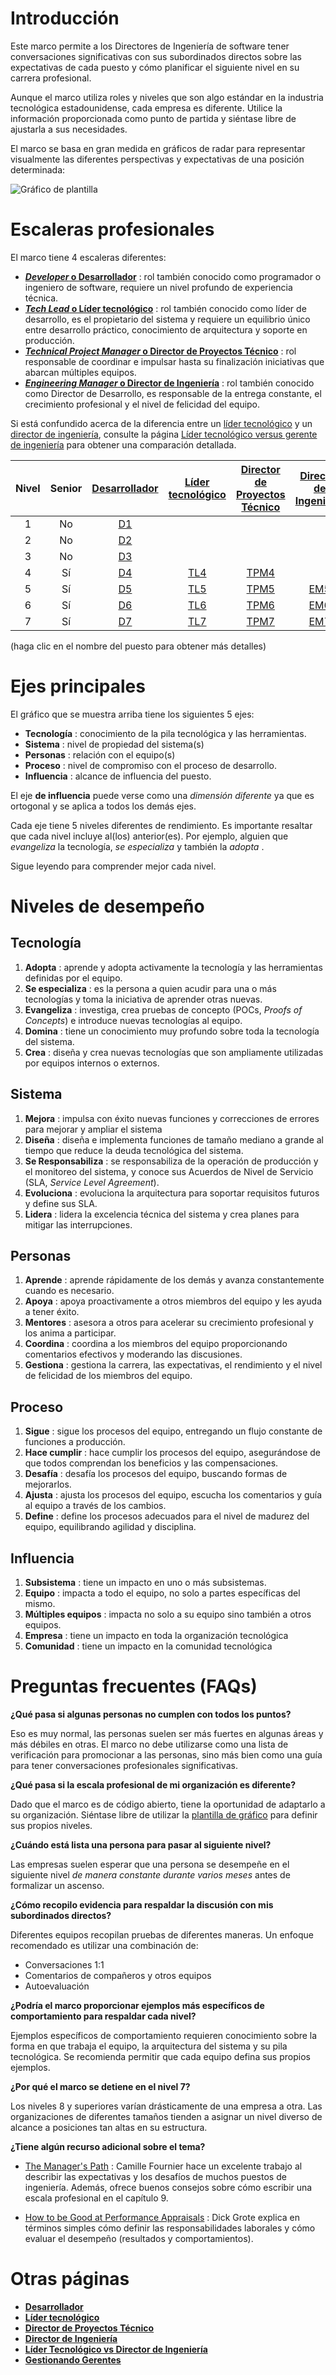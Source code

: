 # Introducción

Este marco permite a los Directores de Ingeniería de software tener conversaciones significativas con sus subordinados directos sobre las expectativas de cada puesto y cómo planificar el siguiente nivel en su carrera profesional.

Aunque el marco utiliza roles y niveles que son algo estándar en la industria tecnológica estadounidense, cada empresa es diferente. Utilice la información proporcionada como punto de partida y siéntase libre de ajustarla a sus necesidades.

El marco se basa en gran medida en gráficos de radar para representar visualmente las diferentes perspectivas y expectativas de una posición determinada:

<picture>
  <source media="(prefers-color-scheme: dark)" srcset="../charts/template-dark.png">
  <source media="(prefers-color-scheme: light)" srcset="../charts/template.png">
  <img alt="Gráfico de plantilla" src="../charts/template.png">
</picture>

# Escaleras profesionales

El marco tiene 4 escaleras diferentes:

- [**<em>Developer</em> o Desarrollador**](Developer.md) : rol también conocido como programador o ingeniero de software, requiere un nivel profundo de experiencia técnica.
- [**<em>Tech Lead</em> o Líder tecnológico**](TechLead.md) : rol también conocido como líder de desarrollo, es el propietario del sistema y requiere un equilibrio único entre desarrollo práctico, conocimiento de arquitectura y soporte en producción.
- [**<em>Technical Project Manager</em> o Director de Proyectos Técnico**](TechnicalProgramManager.md) : rol responsable de coordinar e impulsar hasta su finalización iniciativas que abarcan múltiples equipos.
- [**<em>Engineering Manager</em> o Director de Ingeniería**](EngineeringManager.md) : rol también conocido como Director de Desarrollo, es responsable de la entrega constante, el crecimiento profesional y el nivel de felicidad del equipo.

Si está confundido acerca de la diferencia entre un [líder tecnológico](TechLead.md) y un [director de ingeniería](EngineeringManager.md), consulte la página [Líder tecnológico versus gerente de ingeniería](TechLead-EngineeringManager.md) para obtener una comparación detallada.

Nivel | Senior | [Desarrollador](Developer.md) | [Líder tecnológico](TechLead.md) | [Director de Proyectos Técnico](TechnicalProgramManager.md) | [Director de Ingeniería](EngineeringManager.md)
:-: | :-: | :-: | :-: | :-: | :-:
1 | No | [D1](Developer.md#d1---developer-1) |  |  |
2 | No | [D2](Developer.md#d2---developer-2) |  |  |
3 | No | [D3](Developer.md#d3---developer-3) |  |  |
4 | Sí | [D4](Developer.md#d4---developer-4) | [TL4](TechLead.md#tl4---tech-lead-4) | [TPM4](TechnicalProgramManager.md#tpm4---technical-program-manager-4) |
5 | Sí | [D5](Developer.md#d5---developer-5) | [TL5](TechLead.md#tl5---tech-lead-5) | [TPM5](TechnicalProgramManager.md#tpm5---technical-program-manager-5) | [EM5](EngineeringManager.md#em5---engineering-manager-5)
6 | Sí | [D6](Developer.md#d6---developer-6) | [TL6](TechLead.md#tl6---tech-lead-6) | [TPM6](TechnicalProgramManager.md#tpm6---technical-program-manager-6) | [EM6](EngineeringManager.md#em6---engineering-manager-6)
7 | Sí | [D7](Developer.md#d7---developer-7) | [TL7](TechLead.md#tl7---tech-lead-7) | [TPM7](TechnicalProgramManager.md#tpm7---technical-program-manager-7) | [EM7](EngineeringManager.md#em7---engineering-manager-7)

(haga clic en el nombre del puesto para obtener más detalles)

# Ejes principales

El gráfico que se muestra arriba tiene los siguientes 5 ejes:

- **Tecnología** : conocimiento de la pila tecnológica y las herramientas.
- **Sistema** : nivel de propiedad del sistema(s)
- **Personas** : relación con el equipo(s)
- **Proceso** : nivel de compromiso con el proceso de desarrollo.
- **Influencia** : alcance de influencia del puesto.

El eje **de influencia** puede verse como una *dimensión diferente* ya que es ortogonal y se aplica a todos los demás ejes.

Cada eje tiene 5 niveles diferentes de rendimiento. Es importante resaltar que cada nivel incluye al(los) anterior(es). Por ejemplo, alguien que *evangeliza* la tecnología, *se especializa* y también la *adopta* .

Sigue leyendo para comprender mejor cada nivel.

# Niveles de desempeño

## Tecnología

1. **Adopta** : aprende y adopta activamente la tecnología y las herramientas definidas por el equipo.
2. **Se especializa** : es la persona a quien acudir para una o más tecnologías y toma la iniciativa de aprender otras nuevas.
3. **Evangeliza** : investiga, crea pruebas de concepto (POCs, <em>Proofs of Concepts</em>) e introduce nuevas tecnologías al equipo.
4. **Domina** : tiene un conocimiento muy profundo sobre toda la tecnología del sistema.
5. **Crea** : diseña y crea nuevas tecnologías que son ampliamente utilizadas por equipos internos o externos.

## Sistema

1. **Mejora** : impulsa con éxito nuevas funciones y correcciones de errores para mejorar y ampliar el sistema
2. **Diseña** : diseña e implementa funciones de tamaño mediano a grande al tiempo que reduce la deuda tecnológica del sistema.
3. **Se Responsabiliza** : se responsabiliza de la operación de producción y el monitoreo del sistema, y conoce sus Acuerdos de Nivel de Servicio (SLA, <em>Service Level Agreement</em>).
4. **Evoluciona** : evoluciona la arquitectura para soportar requisitos futuros y define sus SLA.
5. **Lidera** : lidera la excelencia técnica del sistema y crea planes para mitigar las interrupciones.

## Personas

1. **Aprende** : aprende rápidamente de los demás y avanza constantemente cuando es necesario.
2. **Apoya** : apoya proactivamente a otros miembros del equipo y les ayuda a tener éxito.
3. **Mentores** : asesora a otros para acelerar su crecimiento profesional y los anima a participar.
4. **Coordina** : coordina a los miembros del equipo proporcionando comentarios efectivos y moderando las discusiones.
5. **Gestiona** : gestiona la carrera, las expectativas, el rendimiento y el nivel de felicidad de los miembros del equipo.

## Proceso

1. **Sigue** : sigue los procesos del equipo, entregando un flujo constante de funciones a producción.
2. **Hace cumplir** : hace cumplir los procesos del equipo, asegurándose de que todos comprendan los beneficios y las compensaciones.
3. **Desafía** : desafía los procesos del equipo, buscando formas de mejorarlos.
4. **Ajusta** : ajusta los procesos del equipo, escucha los comentarios y guía al equipo a través de los cambios.
5. **Define** : define los procesos adecuados para el nivel de madurez del equipo, equilibrando agilidad y disciplina.

## Influencia

1. **Subsistema** : tiene un impacto en uno o más subsistemas.
2. **Equipo** : impacta a todo el equipo, no solo a partes específicas del mismo.
3. **Múltiples equipos** : impacta no solo a su equipo sino también a otros equipos.
4. **Empresa** : tiene un impacto en toda la organización tecnológica
5. **Comunidad** : tiene un impacto en la comunidad tecnológica

# Preguntas frecuentes (FAQs)

**¿Qué pasa si algunas personas no cumplen con todos los puntos?**

Eso es muy normal, las personas suelen ser más fuertes en algunas áreas y más débiles en otras. El marco no debe utilizarse como una lista de verificación para promocionar a las personas, sino más bien como una guía para tener conversaciones profesionales significativas.

**¿Qué pasa si la escala profesional de mi organización es diferente?**

Dado que el marco es de código abierto, tiene la oportunidad de adaptarlo a su organización. Siéntase libre de utilizar la [plantilla de gráfico](charts/template.png) para definir sus propios niveles.

**¿Cuándo está lista una persona para pasar al siguiente nivel?**

Las empresas suelen esperar que una persona se desempeñe en el siguiente nivel *de manera constante durante varios meses* antes de formalizar un ascenso.

**¿Cómo recopilo evidencia para respaldar la discusión con mis subordinados directos?**

Diferentes equipos recopilan pruebas de diferentes maneras. Un enfoque recomendado es utilizar una combinación de:

- Conversaciones 1:1
- Comentarios de compañeros y otros equipos
- Autoevaluación

**¿Podría el marco proporcionar ejemplos más específicos de comportamiento para respaldar cada nivel?**

Ejemplos específicos de comportamiento requieren conocimiento sobre la forma en que trabaja el equipo, la arquitectura del sistema y su pila tecnológica. Se recomienda permitir que cada equipo defina sus propios ejemplos.

**¿Por qué el marco se detiene en el nivel 7?**

Los niveles 8 y superiores varían drásticamente de una empresa a otra. Las organizaciones de diferentes tamaños tienden a asignar un nivel diverso de alcance a posiciones tan altas en su estructura.

**¿Tiene algún recurso adicional sobre el tema?**

- [The Manager's Path](http://shop.oreilly.com/product/0636920056843.do) : Camille Fournier hace un excelente trabajo al describir las expectativas y los desafíos de muchos puestos de ingeniería. Además, ofrece buenos consejos sobre cómo escribir una escala profesional en el capítulo 9.

- [How to be Good at Performance Appraisals](https://store.hbr.org/product/how-to-be-good-at-performance-appraisals-simple-effective-done-right/10295) : Dick Grote explica en términos simples cómo definir las responsabilidades laborales y cómo evaluar el desempeño (resultados y comportamientos).

# Otras páginas

- [**Desarrollador**](Developer.md)
- [**Líder tecnológico**](TechLead.md)
- [**Director de Proyectos Técnico**](TechnicalProgramManager.md)
- [**Director de Ingeniería**](EngineeringManager.md)
- [**Líder Tecnológico vs Director de Ingeniería**](TechLead-EngineeringManager.md)
- [**Gestionando Gerentes**](Managing-Managers.md)
